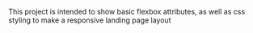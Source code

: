 This project is intended to show basic flexbox attributes, as well as css styling to make a responsive landing page layout
